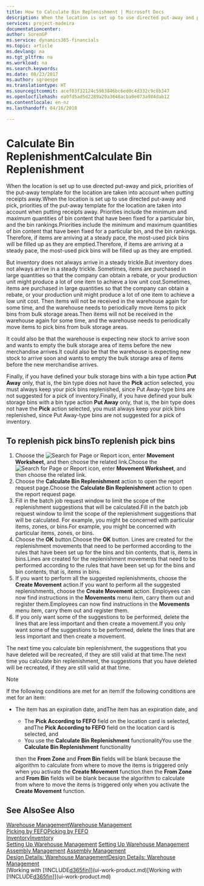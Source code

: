 ```yaml
---
title: How to Calculate Bin Replenishment | Microsoft Docs
description: When the location is set up to use directed put-away and pick, priorities of the put-away template for the location are taken into account when putting receipts away.
services: project-madeira
documentationcenter: 
author: SorenGP
ms.service: dynamics365-financials
ms.topic: article
ms.devlang: na
ms.tgt_pltfrm: na
ms.workload: na
ms.search.keywords: 
ms.date: 08/23/2017
ms.author: sgroespe
ms.translationtype: HT
ms.sourcegitcommit: acef03f32124c5983846bc6ed0c4d332c9c8b347
ms.openlocfilehash: ea0fd5ad5d2289a20a3648acba9e073a984dab12
ms.contentlocale: en-nz
ms.lasthandoff: 04/16/2018

---
```

# <a name="calculate-bin-replenishment"></a><span data-ttu-id="8936e-103">Calculate Bin Replenishment</span><span class="sxs-lookup"><span data-stu-id="8936e-103">Calculate Bin Replenishment</span></span>
<span data-ttu-id="8936e-104">When the location is set up to use directed put-away and pick, priorities of the put-away template for the location are taken into account when putting receipts away.</span><span class="sxs-lookup"><span data-stu-id="8936e-104">When the location is set up to use directed put-away and pick, priorities of the put-away template for the location are taken into account when putting receipts away.</span></span> <span data-ttu-id="8936e-105">Priorities include the minimum and maximum quantities of bin content that have been fixed for a particular bin, and the bin rankings.</span><span class="sxs-lookup"><span data-stu-id="8936e-105">Priorities include the minimum and maximum quantities of bin content that have been fixed for a particular bin, and the bin rankings.</span></span> <span data-ttu-id="8936e-106">Therefore, if items are arriving at a steady pace, the most-used pick bins will be filled up as they are emptied.</span><span class="sxs-lookup"><span data-stu-id="8936e-106">Therefore, if items are arriving at a steady pace, the most-used pick bins will be filled up as they are emptied.</span></span>  

<span data-ttu-id="8936e-107">But inventory does not always arrive in a steady trickle.</span><span class="sxs-lookup"><span data-stu-id="8936e-107">But inventory does not always arrive in a steady trickle.</span></span> <span data-ttu-id="8936e-108">Sometimes, items are purchased in large quantities so that the company can obtain a rebate, or your production unit might produce a lot of one item to achieve a low unit cost.</span><span class="sxs-lookup"><span data-stu-id="8936e-108">Sometimes, items are purchased in large quantities so that the company can obtain a rebate, or your production unit might produce a lot of one item to achieve a low unit cost.</span></span> <span data-ttu-id="8936e-109">Then items will not be received in the warehouse again for some time, and the warehouse needs to periodically move items to pick bins from bulk storage areas.</span><span class="sxs-lookup"><span data-stu-id="8936e-109">Then items will not be received in the warehouse again for some time, and the warehouse needs to periodically move items to pick bins from bulk storage areas.</span></span>  

<span data-ttu-id="8936e-110">It could also be that the warehouse is expecting new stock to arrive soon and wants to empty the bulk storage area of items before the new merchandise arrives.</span><span class="sxs-lookup"><span data-stu-id="8936e-110">It could also be that the warehouse is expecting new stock to arrive soon and wants to empty the bulk storage area of items before the new merchandise arrives.</span></span>  

<span data-ttu-id="8936e-111">Finally, if you have defined your bulk storage bins with a bin type action **Put Away** only, that is, the bin type does not have the **Pick** action selected, you must always keep your pick bins replenished, since Put Away-type bins are not suggested for a pick of inventory.</span><span class="sxs-lookup"><span data-stu-id="8936e-111">Finally, if you have defined your bulk storage bins with a bin type action **Put Away** only, that is, the bin type does not have the **Pick** action selected, you must always keep your pick bins replenished, since Put Away-type bins are not suggested for a pick of inventory.</span></span>  

## <a name="to-replenish-pick-bins"></a><span data-ttu-id="8936e-112">To replenish pick bins</span><span class="sxs-lookup"><span data-stu-id="8936e-112">To replenish pick bins</span></span>  
1.  <span data-ttu-id="8936e-113">Choose the ![Search for Page or Report](media/ui-search/search_small.png "Search for Page or Report icon") icon, enter **Movement Worksheet**, and then choose the related link.</span><span class="sxs-lookup"><span data-stu-id="8936e-113">Choose the ![Search for Page or Report](media/ui-search/search_small.png "Search for Page or Report icon") icon, enter **Movement Worksheet**, and then choose the related link.</span></span>  
2.  <span data-ttu-id="8936e-114">Choose the **Calculate Bin Replenishment** action to open the report request page.</span><span class="sxs-lookup"><span data-stu-id="8936e-114">Choose the **Calculate Bin Replenishment** action to open the report request page.</span></span>  
3.  <span data-ttu-id="8936e-115">Fill in the batch job request window to limit the scope of the replenishment suggestions that will be calculated.</span><span class="sxs-lookup"><span data-stu-id="8936e-115">Fill in the batch job request window to limit the scope of the replenishment suggestions that will be calculated.</span></span> <span data-ttu-id="8936e-116">For example, you might be concerned with particular items, zones, or bins.</span><span class="sxs-lookup"><span data-stu-id="8936e-116">For example, you might be concerned with particular items, zones, or bins.</span></span>  
4.  <span data-ttu-id="8936e-117">Choose the **OK** button.</span><span class="sxs-lookup"><span data-stu-id="8936e-117">Choose the **OK** button.</span></span> <span data-ttu-id="8936e-118">Lines are created for the replenishment movements that need to be performed according to the rules that have been set up for the bins and bin contents, that is, items in bins.</span><span class="sxs-lookup"><span data-stu-id="8936e-118">Lines are created for the replenishment movements that need to be performed according to the rules that have been set up for the bins and bin contents, that is, items in bins.</span></span>  
5.  <span data-ttu-id="8936e-119">If you want to perform all the suggested replenishments, choose the **Create Movement** action.</span><span class="sxs-lookup"><span data-stu-id="8936e-119">If you want to perform all the suggested replenishments, choose the **Create Movement** action.</span></span> <span data-ttu-id="8936e-120">Employees can now find instructions in the **Movements** menu item, carry them out and register them.</span><span class="sxs-lookup"><span data-stu-id="8936e-120">Employees can now find instructions in the **Movements** menu item, carry them out and register them.</span></span>  
6.  <span data-ttu-id="8936e-121">If you only want some of the suggestions to be performed, delete the lines that are less important and then create a movement.</span><span class="sxs-lookup"><span data-stu-id="8936e-121">If you only want some of the suggestions to be performed, delete the lines that are less important and then create a movement.</span></span>  

<span data-ttu-id="8936e-122">The next time you calculate bin replenishment, the suggestions that you have deleted will be recreated, if they are still valid at that time.</span><span class="sxs-lookup"><span data-stu-id="8936e-122">The next time you calculate bin replenishment, the suggestions that you have deleted will be recreated, if they are still valid at that time.</span></span>  

> [!NOTE]
>  <span data-ttu-id="8936e-123">If the following conditions are met for an item:</span><span class="sxs-lookup"><span data-stu-id="8936e-123">If the following conditions are met for an item:</span></span>  
> 
> - <span data-ttu-id="8936e-124">The item has an expiration date, and</span><span class="sxs-lookup"><span data-stu-id="8936e-124">The item has an expiration date, and</span></span>  
>   -   <span data-ttu-id="8936e-125">The **Pick According to FEFO** field on the location card is selected, and</span><span class="sxs-lookup"><span data-stu-id="8936e-125">The **Pick According to FEFO** field on the location card is selected, and</span></span>  
>   -   <span data-ttu-id="8936e-126">You use the **Calculate Bin Replenishment** functionality</span><span class="sxs-lookup"><span data-stu-id="8936e-126">You use the **Calculate Bin Replenishment** functionality</span></span>  
> 
>   <span data-ttu-id="8936e-127">then the **From Zone** and **From Bin** fields will be blank because the algorithm to calculate from where to move the items is triggered only when you activate the **Create Movement** function.</span><span class="sxs-lookup"><span data-stu-id="8936e-127">then the **From Zone** and **From Bin** fields will be blank because the algorithm to calculate from where to move the items is triggered only when you activate the **Create Movement** function.</span></span>  

## <a name="see-also"></a><span data-ttu-id="8936e-128">See Also</span><span class="sxs-lookup"><span data-stu-id="8936e-128">See Also</span></span>  
[<span data-ttu-id="8936e-129">Warehouse Management</span><span class="sxs-lookup"><span data-stu-id="8936e-129">Warehouse Management</span></span>](warehouse-manage-warehouse.md)  
[<span data-ttu-id="8936e-130">Picking by FEFO</span><span class="sxs-lookup"><span data-stu-id="8936e-130">Picking by FEFO</span></span>](warehouse-picking-by-fefo.md)  
[<span data-ttu-id="8936e-131">Inventory</span><span class="sxs-lookup"><span data-stu-id="8936e-131">Inventory</span></span>](inventory-manage-inventory.md)  
<span data-ttu-id="8936e-132">[Setting Up Warehouse Management](warehouse-setup-warehouse.md)   </span><span class="sxs-lookup"><span data-stu-id="8936e-132">[Setting Up Warehouse Management](warehouse-setup-warehouse.md)   </span></span>  
<span data-ttu-id="8936e-133">[Assembly Management](assembly-assemble-items.md)  </span><span class="sxs-lookup"><span data-stu-id="8936e-133">[Assembly Management](assembly-assemble-items.md)  </span></span>  
[<span data-ttu-id="8936e-134">Design Details: Warehouse Management</span><span class="sxs-lookup"><span data-stu-id="8936e-134">Design Details: Warehouse Management</span></span>](design-details-warehouse-management.md)  
<span data-ttu-id="8936e-135">[Working with [!INCLUDE[d365fin](includes/d365fin_md.md)]](ui-work-product.md)</span><span class="sxs-lookup"><span data-stu-id="8936e-135">[Working with [!INCLUDE[d365fin](includes/d365fin_md.md)]](ui-work-product.md)</span></span>

